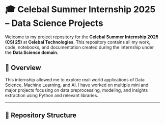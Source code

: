 # 🎓 Celebal Summer Internship 2025 – Data Science Projects

Welcome to my project repository for the **Celebal Summer Internship 2025 (CSI 25)** at **Celebal Technologies**. This repository contains all my work, code, notebooks, and documentation created during the internship under the **Data Science domain**.

## 📌 Overview

This internship allowed me to explore real-world applications of Data Science, Machine Learning, and AI. I have worked on multiple mini and major projects focusing on data preprocessing, modeling, and insights extraction using Python and relevant libraries.

---

## 📁 Repository Structure

